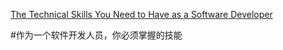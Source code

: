 [The Technical Skills You Need to Have as a Software Developer](https://dzone.com/articles/the-technical-skills-you-need-to-have-as-a-softwar)

#作为一个软件开发人员，你必须掌握的技能